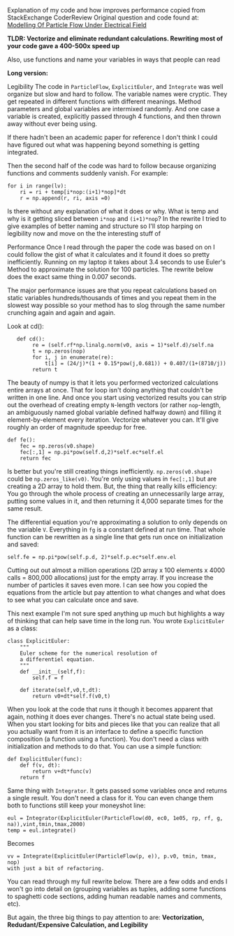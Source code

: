 Explanation of my code and how improves performance copied from StackExchange CoderReview
Original question and code found at:
[Modelling Of Particle Flow Under Electrical Field](https://codereview.stackexchange.com/questions/249239/modelling-of-partcle-flow-under-electric-field)

**TLDR: Vectorize and eliminate redundant calculations. Rewriting most of your code gave a 400-500x speed up**

Also, use functions and name your variables in ways that people can read

**Long version:**

Legibility
The code in ```ParticleFlow```, ```ExplicitEuler```, and ```Integrate``` was well organize but slow and hard to follow. The variable names were cryptic. They get repeated in different functions with different meanings. Method parameters and global variables are intermixed randomly. And one case a variable is created, explicitly passed through 4 functions, and then thrown away without ever being using.

If there hadn't been an academic paper for reference I don't think I could have figured out what was happening beyond something is getting integrated.

Then the second half of the code was hard to follow because organizing functions and comments suddenly vanish. For example:
```
for i in range(lv):
    ri = ri + temp[i*nop:(i+1)*nop]*dt
    r = np.append(r, ri, axis =0)
```
Is there without any explanation of what it does or why. What is temp and why is it getting sliced between ```i*nop``` and ```(i+1)*nop```? In the rewrite I tried to give examples of better naming and structure so I'll stop harping on legibility now and move on the the interesting stuff of

Performance
Once I read through the paper the code was based on on I could follow the gist of what it calculates and it found it does so pretty inefficiently. Running on my laptop it takes about 3.4 seconds to use Euler's Method to approximate the solution for 100 particles. The rewrite below does the exact same thing in 0.007 seconds.

The major performance issues are that you repeat calculations based on static variables hundreds/thousands of times and you repeat them in the slowest way possible so your method has to slog through the same number crunching again and again and again.

Look at cd():
```
   def cd():
        re = (self.rf*np.linalg.norm(v0, axis = 1)*self.d)/self.na
        t = np.zeros(nop)
        for i, j in enumerate(re):
            t[i] = (24/j)*(1 + 0.15*pow(j,0.681)) + 0.407/(1+(8710/j))
        return t
```
The beauty of numpy is that it lets you performed vectorized calculations entire arrays at once. That for loop isn't doing anything that couldn't be written in one line. And once you start using vectorized results you can strip out the overhead of creating empty ```N```-length vectors (or rather ```nop```-length, an ambiguously named global variable defined halfway down) and filling it element-by-element every iteration. Vectorize whatever you can. It'll give roughly an order of magnitude speedup for free.
```
def fe():
    fec = np.zeros(v0.shape)
    fec[:,1] = np.pi*pow(self.d,2)*self.ec*self.el
    return fec
```
Is better but you're still creating things inefficiently. ```np.zeros(v0.shape)``` could be ```np.zeros_like(v0)```. You're only using values in ```fec[:,1]``` but are creating a 2D array to hold them. But, the thing that really kills efficiency: You go through the whole process of creating an unnecessarily large array, putting some values in it, and then returning it 4,000 separate times for the same result.

The differential equation you're approximating a solution to only depends on the variable ```V```. Everything in ```fg``` is a constant defined at run time. That whole function can be rewritten as a single line that gets run once on initialization and saved:
```
self.fe = np.pi*pow(self.p.d, 2)*self.p.ec*self.env.el
```
Cutting out out almost a million operations (2D array x 100 elements x 4000 calls = 800,000 allocations) just for the empty array. If you increase the number of particles it saves even more. I can see how you copied the equations from the article but pay attention to what changes and what does to see what you can calculate once and save.

This next example I'm not sure sped anything up much but highlights a way of thinking that can help save time in the long run. You wrote ```ExplicitEuler``` as a class:
```
class ExplicitEuler:
    """
    Euler scheme for the numerical resolution of 
    a differentiel equation.
    """
    def __init__(self,f):
        self.f = f

    def iterate(self,v0,t,dt):
        return v0+dt*self.f(v0,t)
```
When you look at the code that runs it though it becomes apparent that again, nothing it does ever changes. There's no actual state being used. When you start looking for bits and pieces like that you can realize that all you actually want from it is an interface to define a specific function composition (a function using a function). You don't need a class with initialization and methods to do that. You can use a simple function:
```
def ExplicitEuler(func):
    def f(v, dt):
        return v+dt*func(v)
    return f
```
Same thing with ```Integrator```. It gets passed some variables once and returns a single result. You don't need a class for it. You can even change them both to functions still keep your moneyshot line:
```
eul = Integrator(ExplicitEuler(ParticleFlow(d0, ec0, 1e05, rp, rf, g, na)),vint,tmin,tmax,2000)
temp = eul.integrate()
```
Becomes
```
vv = Integrate(ExplicitEuler(ParticleFlow(p, e)), p.v0, tmin, tmax, nop)
with just a bit of refactoring.
```
You can read through my full rewrite below. There are a few odds and ends I won't go into detail on (grouping variables as tuples, adding some functions to spaghetti code sections, adding human readable names and comments, etc).

But again, the three big things to pay attention to are: **Vectorization, Redudant/Expensive Calculation, and Legibility**
